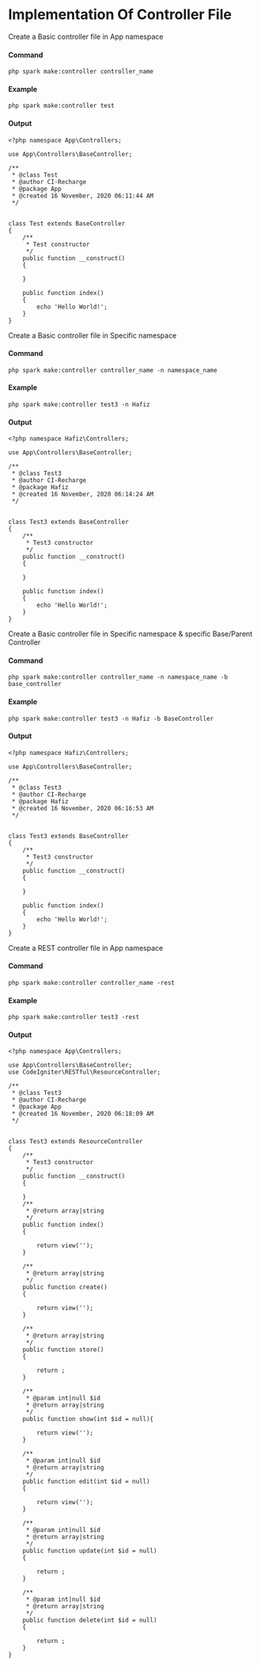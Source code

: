 # Implementation Of Controller File

Create a Basic controller file in App namespace
#### Command
```$xslt
php spark make:controller controller_name
```
#### Example
```$xslt
php spark make:controller test
```
#### Output
```$xslt
<?php namespace App\Controllers;

use App\Controllers\BaseController;

/**
 * @class Test
 * @author CI-Recharge
 * @package App
 * @created 16 November, 2020 06:11:44 AM
 */


class Test extends BaseController
{
    /**
     * Test constructor
     */
    public function __construct() 
    {
    
    }
    
    public function index()
    {
        echo 'Hello World!';
    }
}
```
Create a Basic controller file in Specific namespace
#### Command
```$xslt
php spark make:controller controller_name -n namespace_name
```
#### Example
```$xslt
php spark make:controller test3 -n Hafiz
```
#### Output
```$xslt
<?php namespace Hafiz\Controllers;

use App\Controllers\BaseController;

/**
 * @class Test3
 * @author CI-Recharge
 * @package Hafiz
 * @created 16 November, 2020 06:14:24 AM
 */


class Test3 extends BaseController
{
    /**
     * Test3 constructor
     */
    public function __construct() 
    {
    
    }
    
    public function index()
    {
        echo 'Hello World!';
    }
}
```

Create a Basic controller file in Specific namespace & specific Base/Parent Controller
#### Command
```$xslt
php spark make:controller controller_name -n namespace_name -b base_controller
```
#### Example
```$xslt
php spark make:controller test3 -n Hafiz -b BaseController
```
#### Output
```$xslt
<?php namespace Hafiz\Controllers;

use App\Controllers\BaseController;

/**
 * @class Test3
 * @author CI-Recharge
 * @package Hafiz
 * @created 16 November, 2020 06:16:53 AM
 */


class Test3 extends BaseController
{
    /**
     * Test3 constructor
     */
    public function __construct() 
    {
    
    }
    
    public function index()
    {
        echo 'Hello World!';
    }
}
```
Create a REST controller file in App namespace
#### Command
```$xslt
php spark make:controller controller_name -rest
```
#### Example
```$xslt
php spark make:controller test3 -rest
```
#### Output
```$xslt
<?php namespace App\Controllers;

use App\Controllers\BaseController;
use CodeIgniter\RESTful\ResourceController;

/**
 * @class Test3
 * @author CI-Recharge
 * @package App
 * @created 16 November, 2020 06:18:09 AM
 */


class Test3 extends ResourceController
{
    /**
     * Test3 constructor
     */
    public function __construct() 
    {
    
    }
    /**
     * @return array|string
     */
    public function index()
    {
        
        return view('');
    }
    
    /**
     * @return array|string
     */
    public function create()
    {
        
        return view('');
    }
    
    /**
     * @return array|string
     */
    public function store()
    {
        
        return ;
    }
    
    /**
     * @param int|null $id
     * @return array|string
     */
    public function show(int $id = null){
        
        return view('');
    }
    
    /**
     * @param int|null $id
     * @return array|string
     */
    public function edit(int $id = null)
    {
        
        return view('');
    }
    
    /**
     * @param int|null $id
     * @return array|string
     */
    public function update(int $id = null)
    {
        
        return ;
    }
    
    /**
     * @param int|null $id
     * @return array|string
     */
    public function delete(int $id = null)
    {
        
        return ;
    }   
}
```
#### 
